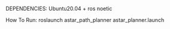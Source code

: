 DEPENDENCIES:
    Ubuntu20.04 + ros noetic 

How To Run:
    roslaunch astar_path_planner astar_planner.launch
